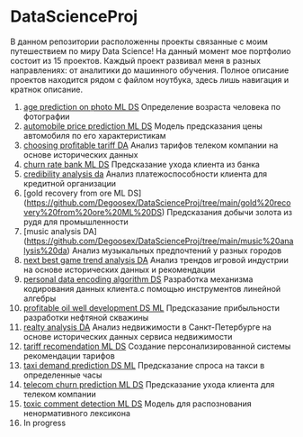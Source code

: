 # DataScienceProj
В данном репозитории расположенны проекты связанные с моим путешествием по миру Data Science!
На данный момент мое портфолио состоит из 15 проектов. Каждый проект развивал меня в разных направлениях: от аналитики до машинного обучения.
Полное описание проектов находится рядом с файлом ноутбука, здесь лишь навигация и кратнок описание. 

1. [age prediction on photo ML DS](https://github.com/Degoosex/DataScienceProj/tree/main/age%20prediction%20on%20photo%20ML.ipynb) 
Определение возраста человека по фотографии
2. [automobile price prediction ML DS](https://github.com/Degoosex/DataScienceProj/tree/main/automobile%20price%20prediction%20ML%20DS)
Модель предсказания цены автомобиля по его характеристикам
3. [choosing profitable tariff DA](https://github.com/Degoosex/DataScienceProj/tree/main/choosing%20profitable%20tariff%20da%20)
Анализ тарифов телеком компании на основе исторических данных
4. [churn rate bank ML DS](https://github.com/Degoosex/DataScienceProj/tree/main/churn%20rate%20bank%20ML%20DS)
Предсказание ухода клиента из банка
5. [credibility analysis da](https://github.com/Degoosex/DataScienceProj/tree/main/credibility%20analysis%20da)
Анализ платежоспособности клиента для кредитной организации 
6. [gold recovery from ore ML DS] (https://github.com/Degoosex/DataScienceProj/tree/main/gold%20recovery%20from%20ore%20ML%20DS)
Предсказания добычи золота из рудя для промышленности 
7. [music analysis DA] (https://github.com/Degoosex/DataScienceProj/tree/main/music%20analysis%20da)
Анализ музыкальных предпочтений у разных городов 
8. [next best game trend analysis DA](https://github.com/Degoosex/DataScienceProj/tree/main/next%20best%20game%20trend%20analysis)
Анализ трендов игровой индустрии на основе исторических данных и рекомендации
9. [personal data encoding algorithm DS](https://github.com/Degoosex/DataScienceProj/tree/main/personal%20data%20encoding%20algorithm%20DS)
Разработка механизма кодирования данных клиента.с помощью инструментов линейной алгебры
10. [profitable oil well development DS ML](https://github.com/Degoosex/DataScienceProj/tree/main/profitable%20oil%20well%20development%20DS%20ML)
Предсказание прибыльности разработки нефтяной скважины
11. [realty analysis DA](https://github.com/Degoosex/DataScienceProj/tree/main/realty%20analysis%20da)
Анализ недвижимости в Санкт-Петербурге на основе исторических данных сервиса недвижимости
12. [tariff recomendation ML DS](https://github.com/Degoosex/DataScienceProj/tree/main/tariff%20recomendation%20ML%20DS)
Создание персонализированной системы рекомендации тарифов
13. [taxi demand prediction DS ML](https://github.com/Degoosex/DataScienceProj/tree/main/taxi%20demand%20prediction%20DS%20ML)
Предсказание спроса на такси в определенные часы 
14. [telecom churn prediction ML DS](https://github.com/Degoosex/DataScienceProj/tree/main/telecom%20churn%20prediction%20ML%20DS)
Предсказание ухода клиента для телеком компании 
15. [toxic comment detection ML DS](https://github.com/Degoosex/DataScienceProj/tree/main/toxic%20comment%20detection%20ML%20DS)
Модель для распознования ненормативного лексикона
16. In progress

